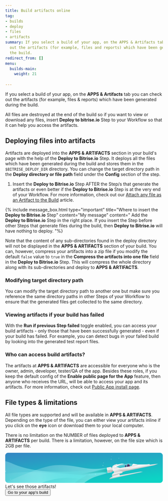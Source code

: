```yaml
---
title: Build artifacts online
tag:
- builds
- deploy
- files
- artifacts
summary: If you select a build of your app, on the APPS & Artifacts tab you can check
  out the artifacts (for example, files and reports) which have been generated during
  the build.
redirect_from: []
menu:
  builds-main:
    weight: 21

---
```

If you select a build of your app, on the **APPS & Artifacts** tab you can check out the artifacts (for example, files & reports) which have been generated during the build.

All files are destroyed at the end of the build so if you want to view or download any files, insert **Deploy to bitrise.io** Step to your Workflow so that it can help you access the artifacts.

## Deploying files into artifacts

Artifacts are deployed into the **APPS & ARTIFACTS** section in your build's page with the help of the **Deploy to Bitrise.io** Step. It deploys all the files which have been generated during the build and stores them in the `$BITRISE_DEPLOY_DIR` directory. You can change the target directory path in the **Deploy directory or file path** field under the **Config** section of the step.

1. Insert the **Deploy to Bitrise.io** Step AFTER the Step/s that generate the artifacts or even better if the **Deploy to Bitrise.io** Step is at the very end of your Workflow. For more information, check out our [Attach any file as an Artifact to the Build](https://devcenter.bitrise.io/tips-and-tricks/attach-any-file-to-build/) article.

{% include message_box.html type="important" title="Where to insert the **Deploy to Bitrise.io** Step" content="My message" content=" Add the **Deploy to Bitrise.io** Step in the right place. If you insert the Step before other Steps that generate files during the build, then **Deploy to Bitrise.io** will have nothing to deploy. "%}

Note that the content of any sub-directories found in the deploy directory will not be displayed in the **APPS & ARTIFACTS** section of your build. You can, however, compress your artifacts into a zip file if you modify the default `false` value to `true` in the **Compress the artifacts into one file** field in the **Deploy to Bitrise.io** Step. This will compress the whole directory along with its sub-directories and deploy to **APPS & ARTIFACTS**.

### Modifying target directory path

You can modify the target directory path to another one but make sure you reference the same directory paths in other Steps of your Workflow to ensure that the generated files get collected to the same directory.

### Viewing artifacts if your build has failed

With the **Run if previous Step failed** toggle enabled, you can access your build artifacts - only those that have been successfully generated - even if your build has failed. For example, you can detect bugs in your failed build by looking into the generated test report files.

### Who can access build artifacts?

The artifacts at **APPS & ARTIFACTS** are accessible for everyone who is the owner, admin, developer, tester/QA of the app. Besides these roles, if you keep the default config of the **Enable public page for the App** feature, then anyone who receives the URL, will be able to access your app and its artifacts. For more information, check out [Public App install page](https://devcenter.bitrise.io/tutorials/deploy/bitrise-app-deployment/#public-app-install-page).

## File types & limitations

All file types are supported and will be available in **APPS & ARTIFACTS**.
Depending on the type of the file, you can either view your artifacts inline if you click on the **eye** icon or download them to your local computer.

There is no limitation on the NUMBER of files deployed to **APPS & ARTIFACTS** per build. There is a limitation, however, on the file size which is 2GB per file.

<div class="banner">
<img src="/assets/images/banner-bg-888x170.png" style="border: none;">
<div class="deploy-text">Let's see those artifacts!</div>
<a target="_blank" href="https://app.bitrise.io/dashboard/builds"><button class="button">Go to your app's build</button></a>
</div>